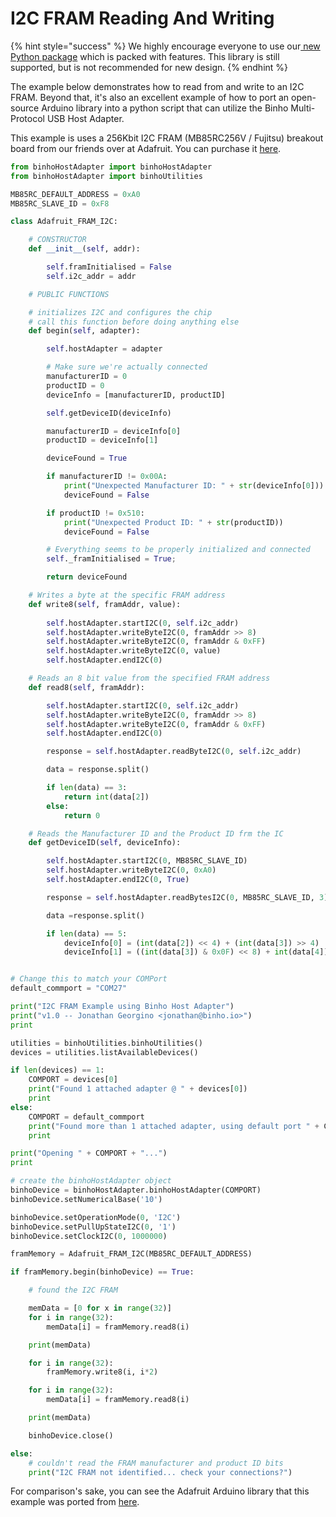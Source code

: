 # I2C FRAM Reading And Writing



{% hint style="success" %}
We highly encourage everyone to use our[ new Python package](https://support.binho.io/python-libraries/binho-python-package) which is packed with features. This library is still supported, but is not recommended for new design.
{% endhint %}

The example below demonstrates how to read from and write to an I2C FRAM. Beyond that, it's also an excellent example of how to port an open-source Arduino library into a python script that can utilize the Binho Multi-Protocol USB Host Adapter.

This example is uses a 256Kbit I2C FRAM (MB85RC256V / Fujitsu) breakout board from our friends over at Adafruit. You can purchase it [here](https://www.adafruit.com/product/1895).

```python
from binhoHostAdapter import binhoHostAdapter
from binhoHostAdapter import binhoUtilities

MB85RC_DEFAULT_ADDRESS = 0xA0
MB85RC_SLAVE_ID = 0xF8

class Adafruit_FRAM_I2C:

	# CONSTRUCTOR
	def __init__(self, addr):

		self.framInitialised = False
		self.i2c_addr = addr

	# PUBLIC FUNCTIONS

	# initializes I2C and configures the chip
	# call this function before doing anything else
	def begin(self, adapter):

		self.hostAdapter = adapter

		# Make sure we're actually connected
		manufacturerID = 0
		productID = 0
		deviceInfo = [manufacturerID, productID]

		self.getDeviceID(deviceInfo)

		manufacturerID = deviceInfo[0]
		productID = deviceInfo[1]

		deviceFound = True

		if manufacturerID != 0x00A:
			print("Unexpected Manufacturer ID: " + str(deviceInfo[0]))
			deviceFound = False

		if productID != 0x510:
			print("Unexpected Product ID: " + str(productID))
			deviceFound = False

		# Everything seems to be properly initialized and connected
		self._framInitialised = True;

		return deviceFound

	# Writes a byte at the specific FRAM address
	def write8(self, framAddr, value):
		
		self.hostAdapter.startI2C(0, self.i2c_addr)
		self.hostAdapter.writeByteI2C(0, framAddr >> 8)
		self.hostAdapter.writeByteI2C(0, framAddr & 0xFF)
		self.hostAdapter.writeByteI2C(0, value)
		self.hostAdapter.endI2C(0)

	# Reads an 8 bit value from the specified FRAM address
	def read8(self, framAddr):

		self.hostAdapter.startI2C(0, self.i2c_addr)
		self.hostAdapter.writeByteI2C(0, framAddr >> 8)
		self.hostAdapter.writeByteI2C(0, framAddr & 0xFF)
		self.hostAdapter.endI2C(0)

		response = self.hostAdapter.readByteI2C(0, self.i2c_addr)

		data = response.split()

		if len(data) == 3:
			return int(data[2])
		else:
			return 0

	# Reads the Manufacturer ID and the Product ID frm the IC
	def getDeviceID(self, deviceInfo):

		self.hostAdapter.startI2C(0, MB85RC_SLAVE_ID)
		self.hostAdapter.writeByteI2C(0, 0xA0)
		self.hostAdapter.endI2C(0, True)

		response = self.hostAdapter.readBytesI2C(0, MB85RC_SLAVE_ID, 3)

		data =response.split()

		if len(data) == 5:
			deviceInfo[0] = (int(data[2]) << 4) + (int(data[3]) >> 4)
			deviceInfo[1] = ((int(data[3]) & 0x0F) << 8) + int(data[4])


# Change this to match your COMPort
default_commport = "COM27"

print("I2C FRAM Example using Binho Host Adapter")
print("v1.0 -- Jonathan Georgino <jonathan@binho.io>")
print

utilities = binhoUtilities.binhoUtilities()
devices = utilities.listAvailableDevices()

if len(devices) == 1:
	COMPORT = devices[0]
	print("Found 1 attached adapter @ " + devices[0])
	print
else:
	COMPORT = default_commport
	print("Found more than 1 attached adapter, using default port " + COMPORT)
	print

print("Opening " + COMPORT + "...")
print

# create the binhoHostAdapter object
binhoDevice = binhoHostAdapter.binhoHostAdapter(COMPORT)
binhoDevice.setNumericalBase('10')

binhoDevice.setOperationMode(0, 'I2C')
binhoDevice.setPullUpStateI2C(0, '1')
binhoDevice.setClockI2C(0, 1000000)

framMemory = Adafruit_FRAM_I2C(MB85RC_DEFAULT_ADDRESS)

if framMemory.begin(binhoDevice) == True:

	# found the I2C FRAM

	memData = [0 for x in range(32)]
	for i in range(32):
		memData[i] = framMemory.read8(i)

	print(memData)

	for i in range(32):
		framMemory.write8(i, i*2)

	for i in range(32):
		memData[i] = framMemory.read8(i)

	print(memData)

	binhoDevice.close()

else:
	# couldn't read the FRAM manufacturer and product ID bits
	print("I2C FRAM not identified... check your connections?")

```

For comparison's sake, you can see the Adafruit Arduino library that this example was ported from [here](https://github.com/adafruit/Adafruit\_FRAM\_I2C).
